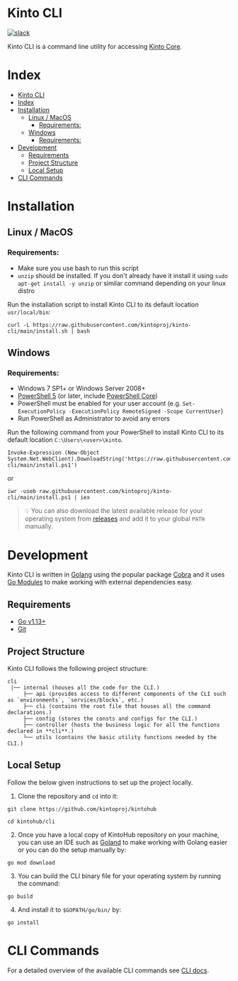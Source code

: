 # Kinto CLI
[![slack](https://img.shields.io/badge/slack-kintoproj-brightgreen)](https://slack.kintohub.com)

Kinto CLI is a command line utility for accessing [Kinto Core](../core).

# Index

- [Kinto CLI](#kinto-cli)
- [Index](#index)
- [Installation](#installation)
  - [Linux / MacOS](#linux--macos)
    - [Requirements:](#requirements-)
  - [Windows](#windows)
    - [Requirements:](#requirements--1)
- [Development](#development)
  - [Requirements](#requirements)
  - [Project Structure](#project-structure)
  - [Local Setup](#local-setup)
- [CLI Commands](#cli-commands)

# Installation

## Linux / MacOS

### Requirements:

- Make sure you use bash to run this script
- `unzip` should be installed. If you don't already have it install it using `sudo apt-get install -y unzip` or similar command depending on your linux distro

Run the installation script to install Kinto CLI to its default location `usr/local/bin`:

```
curl -L https://raw.githubusercontent.com/kintoproj/kinto-cli/main/install.sh | bash
```

## Windows

### Requirements:

- Windows 7 SP1+ or Windows Server 2008+
- [PowerShell 5](https://aka.ms/wmf5download) (or later, include [PowerShell Core](https://docs.microsoft.com/en-us/powershell/scripting/install/installing-powershell-core-on-windows?view=powershell-6))
- PowerShell must be enabled for your user account (e.g. `Set-ExecutionPolicy -ExecutionPolicy RemoteSigned -Scope CurrentUser`)
- Run PowerShell as Administrator to avoid any errors

Run the following command from your PowerShell to install Kinto CLI to its default location `C:\Users\<user>\kinto`.

```
Invoke-Expression (New-Object System.Net.WebClient).DownloadString('https://raw.githubusercontent.com/kintoproj/kinto-cli/main/install.ps1')
```

or

```
iwr -useb raw.githubusercontent.com/kintoproj/kinto-cli/main/install.ps1 | iex
```

> 💡 You can also download the latest available release for your operating system from [releases](https://github.com/kintoproj/kintohub/releases) and add it to your global `PATH` manually.

# Development

Kinto CLI is written in [Golang](https://golang.org/) using the popular package [Cobra](https://github.com/spf13/cobra) and it uses [Go Modules](https://github.com/golang/go/wiki/Modules) to make working with external dependencies easy.

## Requirements

- [Go v1.13+](https://golang.org/doc/install)
- [Git](https://git-scm.com/downloads)

## Project Structure

Kinto CLI follows the following project structure:

```
cli
 |── internal (houses all the code for the CLI.)
     ├── api (provides access to different components of the CLI such as `environments`, `services/blocks`, etc.)
     ├── cli (contains the root file that houses all the command declarations.)
     ├── config (stores the consts and configs for the CLI.)
     ├── controller (hosts the business logic for all the functions declared in **cli**.)
     └── utils (contains the basic utility functions needed by the CLI.)
```

## Local Setup

Follow the below given instructions to set up the project locally.

1. Clone the repository and `cd` into it:

```
git clone https://github.com/kintoproj/kintohub

cd kintohub/cli
```

2. Once you have a local copy of KintoHub repository on your machine, you can use an IDE such as [Goland](https://www.jetbrains.com/go/download/) to make working with Golang easier or you can do the setup manually by:

```
go mod download
```

3. You can build the CLI binary file for your operating system by running the command:

```
go build
```

4. And install it to `$GOPATH/go/bin/` by:

```
go install
```

# CLI Commands

For a detailed overview of the available CLI commands see [CLI docs](https://www.kintohub.com/features/cli#commands).
